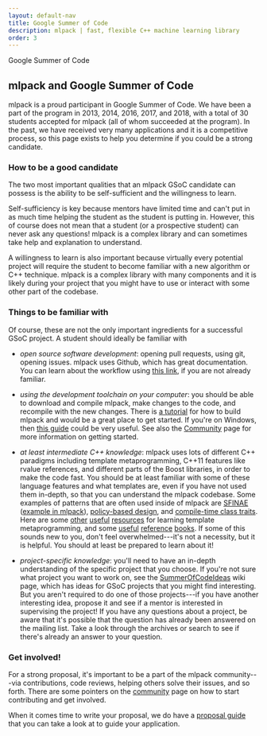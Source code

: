 ```yaml
---
layout: default-nav
title: Google Summer of Code
description: mlpack | fast, flexible C++ machine learning library
order: 3
---
```

<div class="page-title-header">Google Summer of Code</div>

## mlpack and Google Summer of Code

mlpack is a proud participant in Google Summer of Code. We have been a part of
the program in 2013, 2014, 2016, 2017, and 2018, with a total of 30 students
accepted for mlpack (all of whom succeeded at the program). In the past, we have
received very many applications and it is a competitive process, so this page
exists to help you determine if you could be a strong candidate.

### How to be a good candidate

The two most important qualities that an mlpack GSoC candidate can possess is
the ability to be self-sufficient and the willingness to learn.

Self-sufficiency is key because mentors have limited time and can't put in as
much time helping the student as the student is putting in. However, this of
course does not mean that a student (or a prospective student) can never ask any
questions! mlpack is a complex library and can sometimes take help and
explanation to understand.

A willingness to learn is also important because virtually every potential
project will require the student to become familiar with a new algorithm or C++
technique. mlpack is a complex library with many components and it is likely
during your project that you might have to use or interact with some other part
of the codebase.

### Things to be familiar with

Of course, these are not the only important ingredients for a successful GSoC
project. A student should ideally be familiar with

 * *open source software development*: opening pull requests, using git, opening
   issues. mlpack uses Github, which has great documentation. You can learn
   about the workflow using [this link](https://guides.github.com), if you are
   not already familiar.

 * *using the development toolchain on your computer*: you should be able to
   download and compile mlpack, make changes to the code, and recompile with the
   new changes. There is [a tutorial](doc/mlpack-git/doxygen/build.html) for
   how to build mlpack and would be a great place to get started. If you're on
   Windows, then [this guide](doc/mlpack-git/doxygen/build_windows.html) could
   be very useful.  See also the [Community](community.html) page for more
   information on getting started.

 * *at least intermediate C++ knowledge*: mlpack uses lots of different C++
   paradigms including template metaprogramming, C++11 features like rvalue
   references, and different parts of the Boost libraries, in order to make the
   code fast. You should be at least familiar with some of these language
   features and what templates are, even if you have not used them in-depth, so
   that you can understand the mlpack codebase. Some examples of patterns that
   are often used inside of mlpack are
   [SFINAE](https://shaharmike.com/cpp/sfinae/)
   ([example in mlpack](https://github.com/mlpack/mlpack/blob/565cfd3aad22deec0656b86e801052593a937723/src/mlpack/methods/mean_shift/mean_shift.hpp#L123)),
   [policy-based design](http://www.drdobbs.com/policy-based-design-in-the-real-world/184401861),
   and [compile-time class traits](https://accu.org/index.php/journals/442).
   Here are some
   [other](https://www.codeproject.com/Articles/257589/An-Idiots-Guide-to-Cplusplus-Templates-Part)
   [useful](https://www.codeproject.com/Articles/268849/An-Idiots-Guide-to-Cplusplus-Templates-Part)
   [resources](https://www.codeproject.com/Articles/3743/A-gentle-introduction-to-Template-Metaprogramming)
   for learning template metaprogramming, and some
   [useful](https://www.amazon.com/Modern-Design-Generic-Programming-Patterns/dp/0201704315)
   [reference](https://www.amazon.com/gp/product/0321334876?ie=UTF8&tag=aristeia.com-20&linkCode=as2&camp=1789&creative=9325&creativeASIN=0321334876)
   [books](https://www.amazon.com/gp/product/0201749629?ie=UTF8tag=aristeia.com-20linkCode=as2camp=1789creative=9325creativeASIN=0201749629). If
   some of this sounds new to you, don't feel overwhelmed---it's not a
   necessity, but it is helpful. You should at least be prepared to learn about
   it!

 * *project-specific knowledge*: you'll need to have an in-depth understanding
   of the specific project that you choose.  If you're not sure what project you
   want to work on, see the
   [SummerOfCodeIdeas](https://github.com/mlpack/mlpack/wiki/SummerOfCodeIdeas)
   wiki page, which has ideas for GSoC projects that you might find interesting.
   But you aren't required to do one of those projects---if you have another
   interesting idea, propose it and see if a mentor is interested in supervising
   the project!  If you have any questions about a project, be aware that it's
   possible that the question has already been answered on the mailing list.
   Take a look through the archives or search to see if there's already an
   answer to your question.

### Get involved!

For a strong proposal, it's important to be a part of the mlpack community---via
contributions, code reviews, helping others solve their issues, and so forth.
There are some pointers on the [community](community.html) page on how to start
contributing and get involved.

When it comes time to write your proposal, we do have a [proposal
guide](https://github.com/mlpack/mlpack/wiki/Google-Summer-of-Code-Application-Guide)
that you can take a look at to guide your application.
